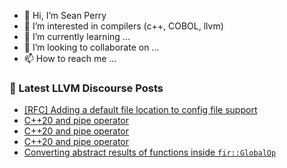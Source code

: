 - 👋 Hi, I’m Sean Perry
- 👀 I’m interested in compilers (c++, COBOL, llvm)
- 🌱 I’m currently learning ...
- 💞️ I’m looking to collaborate on ...
- 📫 How to reach me ...

<!---
s66perry/s66perry is a ✨ special ✨ repository because its `README.md` (this file) appears on your GitHub profile.
You can click the Preview link to take a look at your changes.
--->
### 📕 Latest LLVM Discourse Posts

<!-- DISCOURSE-LLVM:START -->
- [[RFC] Adding a default file location to config file support](https://discourse.llvm.org/t/rfc-adding-a-default-file-location-to-config-file-support/63606?page=2#post_23)
- [C++20 and pipe operator](https://discourse.llvm.org/t/c-20-and-pipe-operator/63933#post_4)
- [C++20 and pipe operator](https://discourse.llvm.org/t/c-20-and-pipe-operator/63933#post_3)
- [C++20 and pipe operator](https://discourse.llvm.org/t/c-20-and-pipe-operator/63933#post_2)
- [Converting abstract results of functions inside `fir::GlobalOp`](https://discourse.llvm.org/t/converting-abstract-results-of-functions-inside-fir-globalop/63623#post_12)
<!-- DISCOURSE-LLVM:END -->

